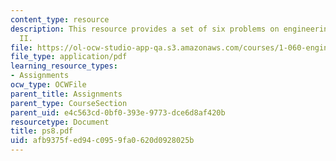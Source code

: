 ```yaml
---
content_type: resource
description: This resource provides a set of six problems on engineering mechanics
  II.
file: https://ol-ocw-studio-app-qa.s3.amazonaws.com/courses/1-060-engineering-mechanics-ii-spring-2006/afb9375fed94c0959fa0620d0928025b_ps8.pdf
file_type: application/pdf
learning_resource_types:
- Assignments
ocw_type: OCWFile
parent_title: Assignments
parent_type: CourseSection
parent_uid: e4c563cd-0bf0-393e-9773-dce6d8af420b
resourcetype: Document
title: ps8.pdf
uid: afb9375f-ed94-c095-9fa0-620d0928025b
---
```


